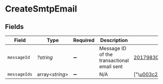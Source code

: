 # CreateSmtpEmail


## Fields

| Field                                                                                                     | Type                                                                                                      | Required                                                                                                  | Description                                                                                               | Example                                                                                                   |
| --------------------------------------------------------------------------------------------------------- | --------------------------------------------------------------------------------------------------------- | --------------------------------------------------------------------------------------------------------- | --------------------------------------------------------------------------------------------------------- | --------------------------------------------------------------------------------------------------------- |
| `messageId`                                                                                               | *?string*                                                                                                 | :heavy_minus_sign:                                                                                        | Message ID of the transactional email sent                                                                | <201798300811.5787683@relay.domain.com>                                                                   |
| `messageIds`                                                                                              | array<*string*>                                                                                           | :heavy_minus_sign:                                                                                        | N/A                                                                                                       | ["\u003c201798300811.5787683@relay.domain.com\u003e","\u003c201798300811.5787683@relay.domain.com\u003e"] |